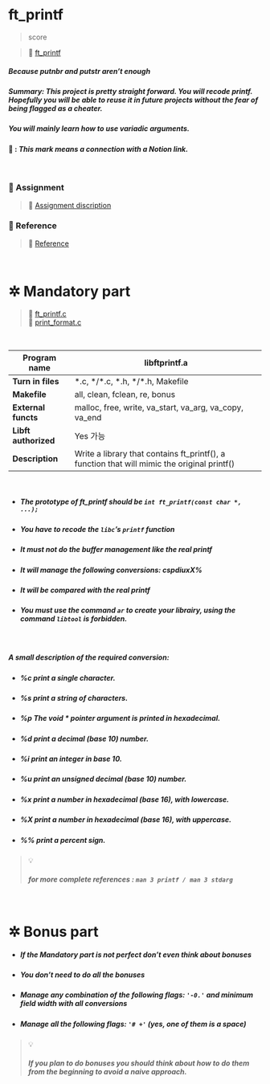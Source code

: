 # **ft_printf**

> score

> 🔗 [ft_printf](https://dogpark-42cursus.notion.site/ft_printf-99e515c722584b2399349e0d904b1c5d)

##### Because putnbr and putstr aren’t enough

##### _Summary: This project is pretty straight forward. You will recode printf. Hopefully you will be able to reuse it in future projects without the fear of being flagged as a cheater._

##### _You will mainly learn how to use variadic arguments._

#### 🔗 : _This mark means a connection with a **Notion link**._

<br>

### 📄 Assignment

> 🔗 [Assignment discription](https://dogpark-42cursus.notion.site/Assignment-2138fa4ea47d4fcb9eb5e7e2d480e197)

### 📌 Reference

> 🔗 [Reference](https://dogpark-42cursus.notion.site/Reference-a322dac45d284c7c81ef9e5cb636a6d2)

<br>

# ✲ Mandatory part

> 🔗 [ft_printf.c](https://dogpark-42cursus.notion.site/ft_print-c-2f4cbaf720a8407292cd05240e4b6727) <br>
> 🔗 [print_format.c](https://dogpark-42cursus.notion.site/print_format-c-4302a91c8dd44311a37d4a7c6207560b)

<br>

| **Program name**     | libftprintf.a                                                                               |
| -------------------- | ------------------------------------------------------------------------------------------- |
| **Turn in files**    | \*.c, \*/\*.c, \*.h, \*/\*.h, Makefile                                                      |
| **Makefile**         | all, clean, fclean, re, bonus                                                               |
| **External functs**  | malloc, free, write, va_start, va_arg, va_copy, va_end                                      |
| **Libft authorized** | Yes 가능                                                                                    |
| **Description**      | Write a library that contains ft_printf(), a function that will mimic the original printf() |

<br>

- ##### _The prototype of ft_printf should be `int ft_printf(const char *, ...);`_

- ##### _You have to recode the `libc`’s `printf` function_

- ##### _It must not do the buffer management like the real printf_

- ##### _It will manage the following conversions: cspdiuxX%_

- ##### _It will be compared with the real printf_

- ##### _You must use the command `ar` to create your librairy, using the command `libtool` is forbidden._

<br>

##### _A small description of the required conversion:_

- ##### _%c print a single character._

- ##### _%s print a string of characters._

- ##### _%p The void \* pointer argument is printed in hexadecimal._

- ##### _%d print a decimal (base 10) number._

- ##### _%i print an integer in base 10._

- ##### _%u print an unsigned decimal (base 10) number._

- ##### _%x print a number in hexadecimal (base 16), with lowercase._

- ##### _%X print a number in hexadecimal (base 16), with uppercase._

- ##### _%% print a percent sign._

> 💡 <br>
>
> ##### _for more complete references : `man 3 printf / man 3 stdarg`_

<br>

# ✲ Bonus part

- ##### _If the Mandatory part is not perfect don’t even think about bonuses_

- ##### _You don’t need to do all the bonuses_

- ##### _Manage any combination of the following flags: `'-0.'` and minimum field width with all conversions_

- ##### _Manage all the following flags: `'# +'` (yes, one of them is a space)_

> 💡<br>
>
> ##### _If you plan to do bonuses you should think about how to do them from the beginning to avoid a naive approach._

